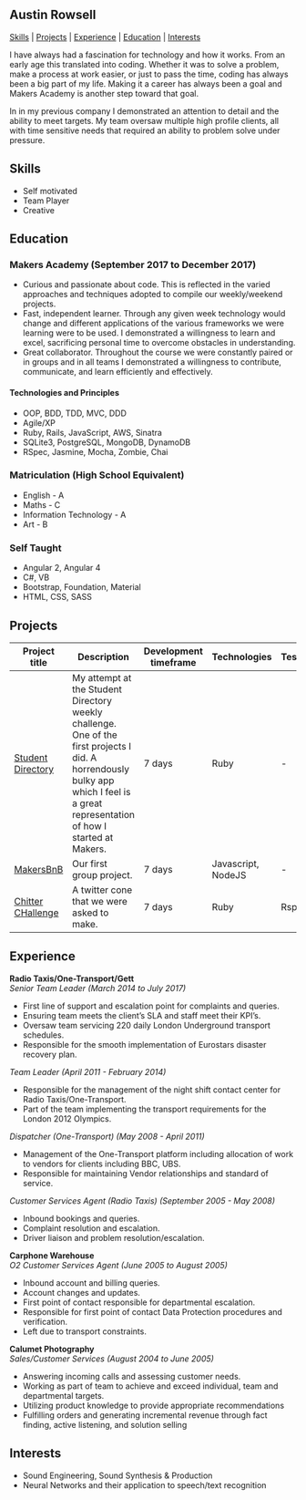 ## Austin Rowsell

[Skills](#skills) | [Projects](#projects) | [Experience](#experience) | [Education](#education) | [Interests](#interests)

I have always had a fascination for technology and how it works. From an early age this translated into coding. 
Whether it was to solve a problem, make a process at work easier, or just to pass the time, coding has always been a big part of my life. 
Making it a career has always been a goal and Makers Academy is another step toward that goal. 

In in my previous company I demonstrated an attention to detail and the ability to meet targets. 
My team oversaw multiple high profile clients, all with time sensitive needs that required an ability to problem solve under pressure. 

## Skills
- Self motivated
- Team Player
- Creative

## Education

### Makers Academy (September 2017 to December 2017)

- Curious and passionate about code. This is reflected in the varied approaches and techniques adopted to compile our weekly/weekend projects.
- Fast, independent learner. Through any given week technology would change and different applications of the various frameworks we were learning were to be used. I demonstrated a willingness to learn and excel, sacrificing personal time to overcome obstacles in understanding.
- Great collaborator. Throughout the course we were constantly paired or in groups and in all teams I demonstrated a willingness to contribute, communicate, and learn efficiently and effectively.

#### Technologies and Principles

- OOP, BDD, TDD, MVC, DDD
- Agile/XP
- Ruby, Rails, JavaScript, AWS, Sinatra
- SQLite3, PostgreSQL, MongoDB, DynamoDB
- RSpec, Jasmine, Mocha, Zombie, Chai

### Matriculation (High School Equivalent)

- English - A
- Maths - C
- Information Technology - A
- Art - B

### Self Taught 

- Angular 2, Angular 4
- C#, VB
- Bootstrap, Foundation, Material
- HTML, CSS, SASS

## Projects

Project title  | Description  									| Development timeframe | Technologies | Testing
------------- | ------------------------------	| ------------- |------------- |---------
[Student Directory](https://github.com/andyrow123/student-directory) | My attempt at the Student Directory weekly challenge. One of the first projects I did. A horrendously bulky app which I feel is a great representation of how I started at Makers. | 7 days | Ruby| -
[MakersBnB](https://github.com/andyrow123/makersbnb) | Our first group project. | 7 days | Javascript, NodeJS| -
[Chitter CHallenge](https://github.com/andyrow123/chitter-challenge) | A twitter cone that we were asked to make. | 7 days | Ruby| Rspec

## Experience

**Radio Taxis/One-Transport/Gett**     
*Senior Team Leader (March 2014 to July 2017)*

- First line of support and escalation point for complaints and queries.
- Ensuring team meets the client’s SLA and staff meet their KPI’s.
- Oversaw team servicing 220 daily London Underground transport schedules. 
- Responsible for the smooth implementation of Eurostars disaster recovery plan.

*Team Leader (April 2011 - February 2014)*

- Responsible for the management of the night shift contact center for Radio Taxis/One-Transport.
- Part of the team implementing the transport requirements for the London 2012 Olympics.

*Dispatcher (One-Transport) (May 2008 - April 2011)*

- Management of the One-Transport platform including allocation of work to vendors for clients including BBC, UBS.
- Responsible for maintaining Vendor relationships and standard of service.

*Customer Services Agent (Radio Taxis) (September 2005 - May 2008)*

- Inbound bookings and queries.
- Complaint resolution and escalation.
- Driver liaison and problem resolution/escalation.

**Carphone Warehouse**     
*O2 Customer Services Agent (June 2005 to August 2005)*

- Inbound account and billing queries.
- Account changes and updates.
- First point of contact responsible for departmental escalation.
- Responsible for first point of contact Data Protection procedures and verification.
- Left due to transport constraints.

**Calumet Photography**     
*Sales/Customer Services (August 2004 to June 2005)*

- Answering incoming calls and assessing customer needs.
- Working as part of team to achieve and exceed individual, team and departmental targets.
- Utilizing product knowledge to provide appropriate recommendations
- Fulfilling orders and generating incremental revenue through fact finding, active listening, and solution selling
## Interests

- Sound Engineering, Sound Synthesis & Production
- Neural Networks and their application to speech/text recognition
